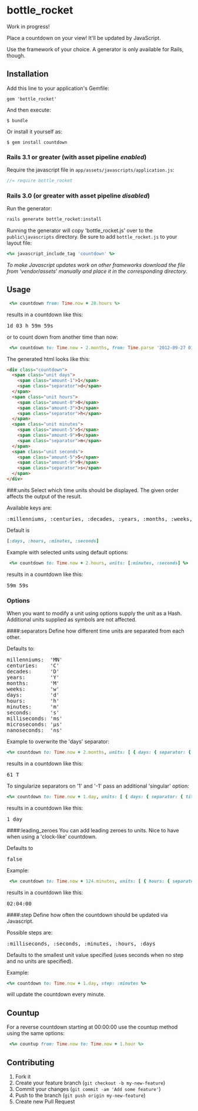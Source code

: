 bottle_rocket
=========

Work in progress!

Place a countdown on your view! It'll be updated by JavaScript.

Use the framework of your choice. A generator is only available for Rails, though.

## Installation
Add this line to your application's Gemfile:

    gem 'bottle_rocket'

And then execute:

    $ bundle

Or install it yourself as:

    $ gem install countdown

### Rails 3.1 or greater (with asset pipeline *enabled*)

Require the javascript file in `app/assets/javascripts/application.js`:
```js
//= require bottle_rocket
```
### Rails 3.0 (or greater with asset pipeline *disabled*)
Run the generator:
```sh
rails generate bottle_rocket:install
```
Running the generator will copy 'bottle_rocket.js' over to the `public\javascripts` directory.
Be sure to add `bottle_rocket.js` to your layout file:
```ruby
<%= javascript_include_tag 'countdown' %>
```
*To make Javascript updates work on other frameworks download the file from 'vendor/assets' manually and place it in the corresponding directory.*

## Usage
```ruby
 <%= countdown from: Time.now + 28.hours %>
```
results in a countdown like this:
<pre>
1d 03 h 59m 59s
</pre>
or to count down from another time than now:
```ruby
 <%= countdown to: Time.now - 2.months, from: Time.parse '2012-09-27 01:07:00' %>
```
The generated html looks like this:
```html
<div class="countdown">
  <span class="unit days">
    <span class="amount-1">1</span>
    <span class="separator">d</span>
  </span>
  <span class="unit hours">
    <span class="amount-0">0</span>
    <span class="amount-3">3</span>
    <span class="separator">h</span>
  </span>
  <span class="unit minutes">
    <span class="amount-5">5</span>
    <span class="amount-9">9</span>
    <span class="separator">m</span>
  </span>
  <span class="unit seconds">
    <span class="amount-5">5</span>
    <span class="amount-9">9</span>
    <span class="separator">s</span>
  </span>
</div>
```
###:units
Select which time units should be displayed. The given order affects the output of the result.

Available keys are:
<pre>:millenniums, :centuries, :decades, :years, :months, :weeks, :days, :hours, :minutes, :seconds, :milliseconds, :microseconds, :nanoseconds</pre>
Default is
```ruby
[:days, :hours, :minutes, :seconds]
```
Example with selected units using default options:
```ruby
 <%= countdown to: Time.now + 2.hours, units: [:minutes, :seconds] %>
```
results in a countdown like this:
<pre>
59m 59s
</pre>
### Options
When you want to modify a unit using options supply the unit as a Hash. Additional units supplied as symbols are not affected.

####:separators
Define how different time units are separated from each other.

Defaults to:
<pre>
millenniums:  'MN'
centuries:    'C'
decades:      'D'
years:        'Y'
months:       'M'
weeks:        'w'
days:         'd'
hours:        'h'
minutes:      'm'
seconds:      's'
milliseconds: 'ms'
microseconds: 'µs'
nanoseconds:  'ns'
</pre>
Example to overwrite the 'days' separator:
```ruby
<%= countdown to: Time.now + 2.months, units: [ { days: { separator: { title: 'T' } } ] %>
```
results in a countdown like this:
<pre>
61 T
</pre>
To singularize separators on '1' and '-1' pass an additional 'singular' option:
```ruby
<%= countdown to: Time.now + 1.day, units: [ { days: { separator: { title: 'days', singular: 'day' } } ] %>
```
results in a countdown like this:
<pre>
1 day
</pre>
####:leading_zeroes
You can add leading zeroes to units. Nice to have when using a 'clock-like' countdown.

Defaults to <pre>false</pre>
Example:
```ruby
 <%= countdown to: Time.now + 124.minutes, units: [ { hours: { separator: { title: ':' }, leading_zeroes: true }, minutes: { separator: { title: ':' }, leading_zeroes: true }, seconds: { leading_zeroes: true } ] %>
```
results in a countdown like this:
<pre>
02:04:00
</pre>
####:step
Define how often the countdown should be updated via Javascript.

Possible steps are:
<pre>:milliseconds, :seconds, :minutes, :hours, :days</pre>
Defaults to the smallest unit value specified (uses seconds when no step and no units are specified).

Example:
```ruby
<%= countdown to: Time.now + 1.day, step: :minutes %>
```
will update the countdown every minute.
## Countup
For a reverse countdown starting at 00:00:00 use the countup method using the same options:
```ruby
 <%= countup from: Time.now to: Time.now + 1.hour %>
```
## Contributing
1. Fork it
2. Create your feature branch (`git checkout -b my-new-feature`)
3. Commit your changes (`git commit -am 'Add some feature'`)
4. Push to the branch (`git push origin my-new-feature`)
5. Create new Pull Request